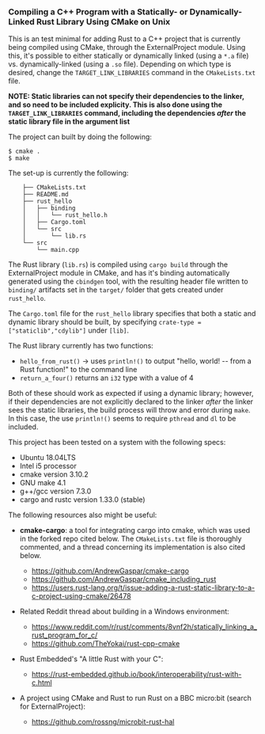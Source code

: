 ### Compiling a C++ Program with a Statically- or Dynamically-Linked Rust Library Using CMake on Unix

This is an test minimal for adding Rust to a C++ project that is currently being compiled using CMake, through the ExternalProject module. Using this, it's possible to either statically or dynamically linked (using a `*.a` file) vs. dynamically-linked (using a `.so` file). Depending on which type is desired, change the `TARGET_LINK_LIBRARIES` command in the `CMakeLists.txt` file.

**NOTE: Static libraries can not specify their dependencies to the linker, and so need to be included explicity. This is also done using the `TARGET_LINK_LIBRARIES` command, including the dependencies *after* the static library file in the argument list**

The project can built by doing the following:
```
$ cmake .
$ make
```

The set-up is currently the following:
```    .
    ├── CMakeLists.txt
    ├── README.md
    ├── rust_hello
    │   ├── binding
    │   │   └── rust_hello.h
    │   ├── Cargo.toml
    │   └── src
    │       └── lib.rs
    └── src
        └── main.cpp
```

The Rust library (`lib.rs`) is compiled using `cargo build` through the ExternalProject module in CMake, and has it's binding automatically generated using the `cbindgen` tool, with the resulting header file written to `binding/` artifacts set in the `target/` folder that gets created under `rust_hello`.

The `Cargo.toml` file for the `rust_hello` library specifies that both a static and dynamic library should be built, by specifying `crate-type = ["staticlib","cdylib"]` under `[lib]`.

The Rust library currently has two functions:
  - `hello_from_rust()` -> uses `println!()` to output "hello, world! -- from a Rust function!" to the command line
  - `return_a_four()` returns an `i32` type with a value of 4

Both of these should work as expected if using a dynamic library; however, if their dependencies are not explicitly declared to the linker *after* the linker sees the static libraries, the build process will throw and error during `make`. In this case, the use `println!()` seems to require `pthread` and `dl` to be included.


This project has been tested on a system with the following specs:
  - Ubuntu 18.04LTS
  - Intel i5 processor
  - cmake version 3.10.2
  - GNU make 4.1
  - g++/gcc version 7.3.0
  - cargo and rustc version 1.33.0 (stable)

The following resources also might be useful:

  - **cmake-cargo**: a tool for integrating cargo into cmake, which was used in the forked repo cited below. The `CMakeLists.txt` file is thoroughly commented, and a thread concerning its implementation is also cited below.
    - https://github.com/AndrewGaspar/cmake-cargo
    - https://github.com/AndrewGaspar/cmake_including_rust
    - https://users.rust-lang.org/t/issue-adding-a-rust-static-library-to-a-c-project-using-cmake/26478


  - Related Reddit thread about building in a Windows environment:
    - https://www.reddit.com/r/rust/comments/8vnf2h/statically_linking_a_rust_program_for_c/
    - https://github.com/TheYokai/rust-cpp-cmake

  - Rust Embedded's "A little Rust with your C":
    - https://rust-embedded.github.io/book/interoperability/rust-with-c.html

  - A project using CMake and Rust to run Rust on a BBC micro:bit (search for ExternalProject):
    - https://github.com/rossng/microbit-rust-hal
